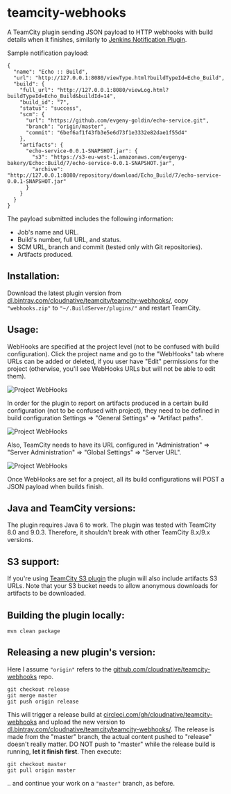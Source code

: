 # teamcity-webhooks
A TeamCity plugin sending JSON payload to HTTP webhooks with build details when it finishes, 
similarly to [Jenkins Notification Plugin](https://wiki.jenkins-ci.org/display/JENKINS/Notification+Plugin).

Sample notification payload:

    {
      "name": "Echo :: Build",
      "url": "http://127.0.0.1:8080/viewType.html?buildTypeId=Echo_Build",
      "build": {
        "full_url": "http://127.0.0.1:8080/viewLog.html?buildTypeId=Echo_Build&buildId=14",
        "build_id": "7",
        "status": "success",
        "scm": {
          "url": "https://github.com/evgeny-goldin/echo-service.git",
          "branch": "origin/master",
          "commit": "6bef6af1f43fb3e5e6d73f1e3332e82dae1f55d4"
        },
        "artifacts": {
          "echo-service-0.0.1-SNAPSHOT.jar": {
            "s3": "https://s3-eu-west-1.amazonaws.com/evgenyg-bakery/Echo::Build/7/echo-service-0.0.1-SNAPSHOT.jar",
            "archive": "http://127.0.0.1:8080/repository/download/Echo_Build/7/echo-service-0.0.1-SNAPSHOT.jar"
          }
        }
      }
    }

The payload submitted includes the following information:

* Job's name and URL.
* Build's number, full URL, and status.
* SCM URL, branch and commit (tested only with Git repositories).
* Artifacts produced. 

## Installation:

Download the latest plugin version from [dl.bintray.com/cloudnative/teamcity/teamcity-webhooks/](https://dl.bintray.com/cloudnative/teamcity/teamcity-webhooks/), copy `"webhooks.zip"` to `"~/.BuildServer/plugins/"` and restart TeamCity.  

## Usage:

WebHooks are specified at the project level (not to be confused with build configuration). Click the project name and go to the "WebHooks" tab where URLs can be added or deleted, if you user have "Edit" permissions for the project (otherwise, you'll see WebHooks URLs but will not be able to edit them).

![Project WebHooks](https://raw.githubusercontent.com/cloudnative/teamcity-webhooks/master/images/webhooks-tab.png)

In order for the plugin to report on artifacts produced in a certain build configuration (not to be confused with project), they need to be defined in build configuration Settings => "General Settings" => "Artifact paths". 

![Project WebHooks](https://raw.githubusercontent.com/cloudnative/teamcity-webhooks/master/images/artifact-paths.png)

Also, TeamCity needs to have its URL configured in "Administration" => "Server Administration" => "Global Settings" => "Server URL".

![Project WebHooks](https://raw.githubusercontent.com/cloudnative/teamcity-webhooks/master/images/server-url.png)

Once WebHooks are set for a project, all its build configurations will POST a JSON payload when builds finish.

## Java and TeamCity versions:

The plugin requires Java 6 to work.
The plugin was tested with TeamCity 8.0 and 9.0.3. Therefore, it shouldn't break with other TeamCity 8.x/9.x versions.  

## S3 support:

If you're using [TeamCity S3 plugin](https://github.com/guardian/teamcity-s3-plugin) the plugin will also include artifacts S3 URLs. Note that your S3 bucket needs to allow anonymous downloads for artifacts to be downloaded.


## Building the plugin locally:

    mvn clean package

## Releasing a new plugin's version:

Here I assume `"origin"` refers to the [github.com/cloudnative/teamcity-webhooks](https://github.com/cloudnative/teamcity-webhooks) repo.

    git checkout release
    git merge master
    git push origin release


This will trigger a release build at [circleci.com/gh/cloudnative/teamcity-webhooks](https://circleci.com/gh/cloudnative/teamcity-webhooks) and upload the new version to [dl.bintray.com/cloudnative/teamcity/teamcity-webhooks/](https://dl.bintray.com/cloudnative/teamcity/teamcity-webhooks/). The release is made from the "master" branch, the actual content pushed to "release" doesn't really matter. DO NOT push to "master" while the release build is running, **let it finish first**. Then execute:

    git checkout master
    git pull origin master

.. and continue your work on a `"master"` branch, as before.